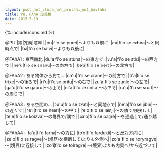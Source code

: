 ```yaml
---
layout: post_not_ctuca_not_prulahi_not_bavlahi
title: PU, FAhA 定義集
date: 2015-7-19
---
```

{% include icons.md %}

＠PU
|語|定義|意味|
|pu|fi'o se purci|～よりも以前に|
|ca|fi'o se cabna|～と同時点で|
|ba|fi'o se balvi|～よりも以後に|

＠FAhA1 : 東西南北
|du'a|fi'o se stuna|～の東方で|
|vu'a|fi'o se stici|～の西方で|
|ne'u|fi'o se snanu|～の南方で|
|be'a|fi'o se berti|～の北方で|

＠FAhA2 : ある物体から見て…
|ca'u|fi'o se crane|～の前方で|
|ti'a|fi'o se trixe|～の後ろで|
|ri'u|fi'o se pritu|～の右で|
|zu'a|fi'o se zunle|～の左で|
|ga'u|fi'o se gapru|～の上で|
|ni'a|fi'o se cnita|～の下で|
|ru'u|fi'o se sruri|～の周りで|

＠FAhA3 : ある空間の…
|bu'u|fi'o se zvati|～と同地点で|
|ne'a|fi'o se jibni|～の近くで|
|ne'i|fi'o se nenri|～の中で|
|re'o|fi'o se lamji|～の隣で/隣接して|
|te'e|fi'o se koizva|～の境界で/隅で|
|pa'o|fi'o se pagre|～を通過して/通り越して|

＠FAhA4 : 
|fa'a|fi'o farna|～の方に|
|to'o|fi'o fardukti|～と反対方向に|
|ze'o|fi'o se ragve|～(境界)を横断して/よりも外側へ|
|zo'a|fi'o se noryragve|～(境界)に近接して|
|zo'i|fi'o se tolragve|～(境界)よりも内奥へ/から近づいて|


